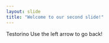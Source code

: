 ```yaml
---
layout: slide
title: "Welcome to our second slide!"
---
```

Testorino
Use the left arrow to go back!

